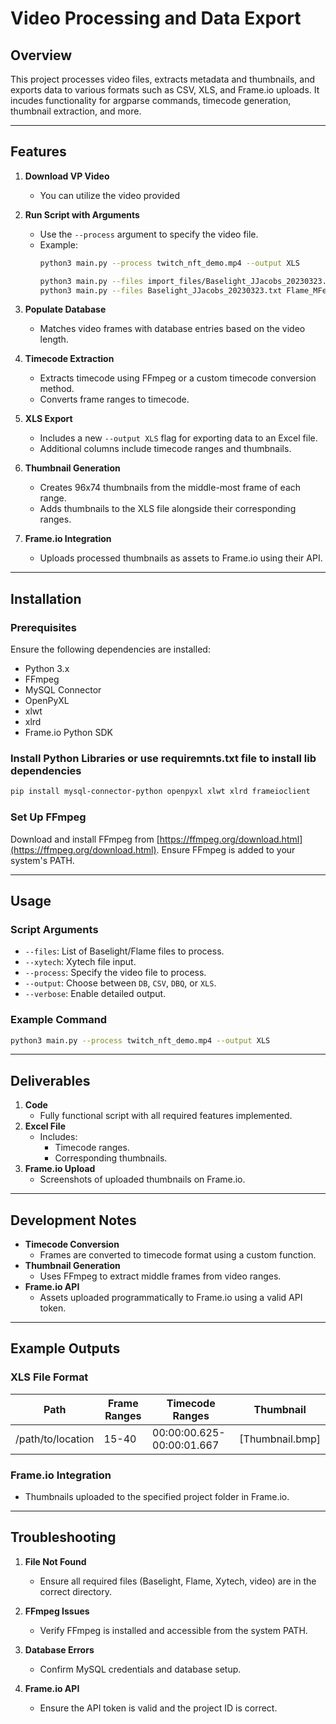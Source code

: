 # Video Processing and Data Export

## Overview
This project processes video files, extracts metadata and thumbnails, and exports data to various formats such as CSV, XLS, and Frame.io uploads. It incudes functionality for argparse commands, timecode generation, thumbnail extraction, and more.

---

## Features
1. **Download VP Video**
   - You can utilize the video provided

2. **Run Script with Arguments**
   - Use the `--process` argument to specify the video file.
   - Example:
     ```bash
     python3 main.py --process twitch_nft_demo.mp4 --output XLS

     python3 main.py --files import_files/Baselight_JJacobs_20230323.txt import_files/Flame_MFelix_20230323.txt import_files/Flame_DFlowers_20230323.txt --xytech import_files/Xytech_20230323.txt --verbose
     python3 main.py --files Baselight_JJacobs_20230323.txt Flame_MFelix_20230323.txt Flame_DFlowers_20230323.txt --xytech Xytech_20230323.txt --verbose

     ```

3. **Populate Database**
   - Matches video frames with database entries based on the video length.

4. **Timecode Extraction**
   - Extracts timecode using FFmpeg or a custom timecode conversion method.
   - Converts frame ranges to timecode.

5. **XLS Export**
   - Includes a new `--output XLS` flag for exporting data to an Excel file.
   - Additional columns include timecode ranges and thumbnails.

6. **Thumbnail Generation**
   - Creates 96x74 thumbnails from the middle-most frame of each range.
   - Adds thumbnails to the XLS file alongside their corresponding ranges.

7. **Frame.io Integration**
   - Uploads processed thumbnails as assets to Frame.io using their API.

---

## Installation

### Prerequisites
Ensure the following dependencies are installed:
- Python 3.x
- FFmpeg
- MySQL Connector
- OpenPyXL
- xlwt
- xlrd
- Frame.io Python SDK

### Install Python Libraries or use requiremnts.txt file to install lib dependencies 
```bash
pip install mysql-connector-python openpyxl xlwt xlrd frameioclient
```

### Set Up FFmpeg
Download and install FFmpeg from [https://ffmpeg.org/download.html](https://ffmpeg.org/download.html). Ensure FFmpeg is added to your system's PATH.

---

## Usage

### Script Arguments
- `--files`: List of Baselight/Flame files to process.
- `--xytech`: Xytech file input.
- `--process`: Specify the video file to process.
- `--output`: Choose between `DB`, `CSV`, `DBQ`, or `XLS`.
- `--verbose`: Enable detailed output.

### Example Command
```bash
python3 main.py --process twitch_nft_demo.mp4 --output XLS
```

---

## Deliverables
1. **Code**
   - Fully functional script with all required features implemented.
2. **Excel File**
   - Includes:
     - Timecode ranges.
     - Corresponding thumbnails.
3. **Frame.io Upload**
   - Screenshots of uploaded thumbnails on Frame.io.

---

## Development Notes
- **Timecode Conversion**
  - Frames are converted to timecode format using a custom function.
- **Thumbnail Generation**
  - Uses FFmpeg to extract middle frames from video ranges.
- **Frame.io API**
  - Assets uploaded programmatically to Frame.io using a valid API token.

---

## Example Outputs
### XLS File Format
| Path              | Frame Ranges | Timecode Ranges       | Thumbnail        |
|-------------------|--------------|-----------------------|------------------|
| /path/to/location | 15-40        | 00:00:00.625-00:00:01.667 | [Thumbnail.bmp] |

### Frame.io Integration
- Thumbnails uploaded to the specified project folder in Frame.io.

---

## Troubleshooting
1. **File Not Found**
   - Ensure all required files (Baselight, Flame, Xytech, video) are in the correct directory.

2. **FFmpeg Issues**
   - Verify FFmpeg is installed and accessible from the system PATH.

3. **Database Errors**
   - Confirm MySQL credentials and database setup.

4. **Frame.io API**
   - Ensure the API token is valid and the project ID is correct.

